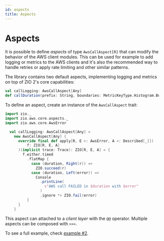 ```yaml
---
id: aspects
title: Aspects
---
```


# Aspects

It is possible to define _aspects_ of type `AwsCallAspect[R]` that can modify the behavior of the AWS client modules. This can be used for example 
to add logging or metrics to the AWS clients and it's also the recommended way to handle retries or apply rate limiting and other similar patterns.

The library contains two default aspects, implementing logging and metrics on top of ZIO 2's core capabilities:

```scala
val callLogging: AwsCallAspect[Any]
def callDuration(prefix: String, boundaries: MetricKeyType.Histogram.Boundaries): AwsCallAspect[Any]
```

To define an aspect, create an instance of the `AwsCallAspect` trait:

```scala mdoc:invisible
import zio._
import zio.aws.core.aspects._
import zio.aws.core.AwsError
```

```scala mdoc
  val callLogging: AwsCallAspect[Any] =
    new AwsCallAspect[Any] {
      override final def apply[R, E >: AwsError, A <: Described[_]](
          f: ZIO[R, E, A]
      )(implicit trace: Trace): ZIO[R, E, A] = {
        f.either.timed
          .flatMap {
            case (duration, Right(r)) =>
              ZIO.succeed(r)
            case (duration, Left(error)) =>
              Console
                .printLine(
                  s"AWS call FAILED in $duration with $error"
                )
                .ignore *> ZIO.fail(error)
          }
      }
    }
```

This aspect can attached to a _client layer_ with the `@@` operator. Multiple aspects can be composed with `>>>`.

To see a full example, check [example #2](https://github.com/vigoo/zio-aws/blob/master/examples/example2/src/main/scala/Main.scala).
